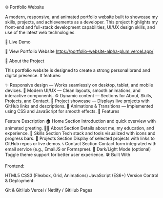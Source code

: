 🌐 Portfolio Website

A modern, responsive, and animated portfolio website built to showcase my skills, projects, and achievements as a developer. This project highlights my front-end and full-stack development capabilities, UI/UX design skills, and use of the latest web technologies.

🚀 Live Demo

🔗 View Portfolio Website https://portfolio-website-alpha-plum.vercel.app/

🧠 About the Project

This portfolio website is designed to create a strong personal brand and digital presence. It features:

✨ Responsive design — Works seamlessly on desktop, tablet, and mobile devices.
🎨 Modern UI/UX — Clean layouts, smooth animations, and interactive components.
⚙ Dynamic content — Sections for About, Skills, Projects, and Contact.
💼 Project showcase — Displays live projects with GitHub links and descriptions.
🌈 Animations & Transitions — Implemented using CSS and JavaScript for smooth effects.
🧩 Features

Feature	Description
🏠 Home Section	Introduction and quick overview with animated greeting.
👨‍💻 About Section	Details about me, my education, and experience.
🧠 Skills Section	Tech stack and tools visualized with icons and progress bars.
💼 Projects Section	Display of selected projects with links to GitHub repos or live demos.
📞 Contact Section	Contact form integrated with email service (e.g., EmailJS or Formspree).
🌙 Dark/Light Mode (optional)	Toggle theme support for better user experience.
🛠 Built With

Frontend:

HTML5
CSS3 (Flexbox, Grid, Animations)
JavaScript (ES6+)
Version Control & Deployment:

Git & GitHub
Vercel / Netlify / GitHub Pages
